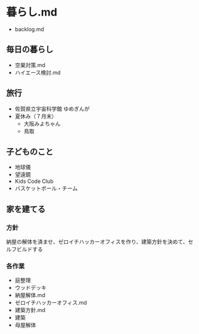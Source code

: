# 暮らし.md
- backlog.md

## 毎日の暮らし
- 空巣対策.md
- ハイエース検討.md

## 旅行
- 佐賀県立宇宙科学館 ゆめぎんが
- 夏休み（７月末）
  - 大阪みよちゃん
  - 鳥取

## 子どものこと
- 地球儀
- 望遠鏡
- Kids Code Club
- バスケットボール・チーム

## 家を建てる
### 方針
納屋の解体を済ませ、ゼロイチハッカーオフィスを作り、建築方針を決めて、セルフビルドする

### 各作業
- 庭整理
- ウッドデッキ
- 納屋解体.md
- ゼロイチハッカーオフィス.md
- 建築方針.md
- 建築
- 母屋解体